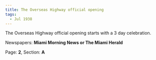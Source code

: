 ```yaml
---  
title: The Overseas Highway official opening  
tags:  
  - Jul 1938  
---  
```

  
The Overseas Highway official opening starts with a 3 day celebration.  
  
Newspapers: **Miami Morning News or The Miami Herald**  
  
Page: **2**, Section: **A** 

